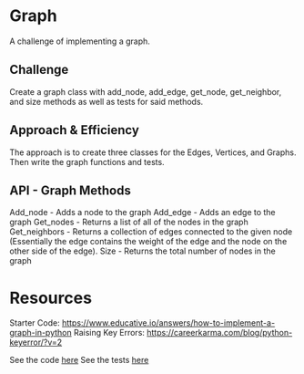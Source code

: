 # Graph

A challenge of implementing a graph.

## Challenge

Create a graph class with add_node, add_edge, get_node, get_neighbor, and size methods as well as tests for said methods.

## Approach & Efficiency

The approach is to create three classes for the Edges, Vertices, and Graphs. Then write the graph functions and tests.

## API - Graph Methods

Add_node - Adds a node to the graph
Add_edge - Adds an edge to the graph
Get_nodes - Returns a list of all of the nodes in the graph
Get_neighbors - Returns a collection of edges connected to the given node (Essentially the edge contains the weight of the edge and the node on the other side of the edge).
Size - Returns the total number of nodes in the graph

# Resources

Starter Code: <https://www.educative.io/answers/how-to-implement-a-graph-in-python>
Raising Key Errors: <https://careerkarma.com/blog/python-keyerror/?v=2>

See the code [here](/data_structures/graph/graph.py)
See the tests [here](/data_structures/graph/test_graph.py)
